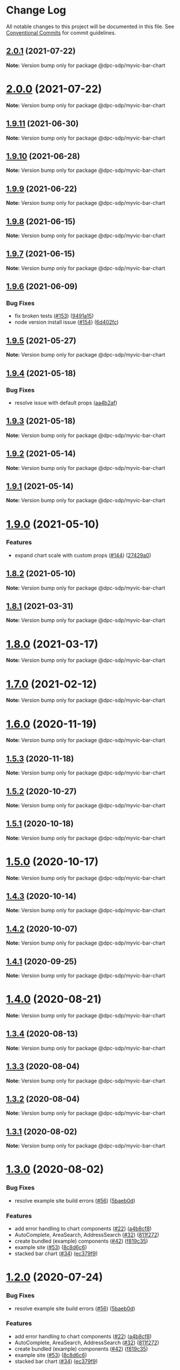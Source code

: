 # Change Log

All notable changes to this project will be documented in this file.
See [Conventional Commits](https://conventionalcommits.org) for commit guidelines.

## [2.0.1](https://github.com/dpc-sdp/myvictoria-vic-gov-au/tree/master/packages/BarChart/compare/v2.0.0...v2.0.1) (2021-07-22)

**Note:** Version bump only for package @dpc-sdp/myvic-bar-chart





# [2.0.0](https://github.com/dpc-sdp/myvictoria-vic-gov-au/tree/master/packages/BarChart/compare/v1.9.11...v2.0.0) (2021-07-22)

**Note:** Version bump only for package @dpc-sdp/myvic-bar-chart






## [1.9.11](https://github.com/dpc-sdp/myvictoria-vic-gov-au/tree/master/packages/BarChart/compare/v1.9.10...v1.9.11) (2021-06-30)

**Note:** Version bump only for package @dpc-sdp/myvic-bar-chart






## [1.9.10](https://github.com/dpc-sdp/myvictoria-vic-gov-au/tree/master/packages/BarChart/compare/v1.9.9...v1.9.10) (2021-06-28)

**Note:** Version bump only for package @dpc-sdp/myvic-bar-chart






## [1.9.9](https://github.com/dpc-sdp/myvictoria-vic-gov-au/tree/master/packages/BarChart/compare/v1.9.8...v1.9.9) (2021-06-22)

**Note:** Version bump only for package @dpc-sdp/myvic-bar-chart






## [1.9.8](https://github.com/dpc-sdp/myvictoria-vic-gov-au/tree/master/packages/BarChart/compare/v1.9.7...v1.9.8) (2021-06-15)

**Note:** Version bump only for package @dpc-sdp/myvic-bar-chart






## [1.9.7](https://github.com/dpc-sdp/myvictoria-vic-gov-au/tree/master/packages/BarChart/compare/v1.9.6...v1.9.7) (2021-06-15)

**Note:** Version bump only for package @dpc-sdp/myvic-bar-chart






## [1.9.6](https://github.com/dpc-sdp/myvictoria-vic-gov-au/tree/master/packages/BarChart/compare/v1.9.5...v1.9.6) (2021-06-09)


### Bug Fixes

* fix broken tests ([#153](https://github.com/dpc-sdp/myvictoria-vic-gov-au/tree/master/packages/BarChart/issues/153)) ([9491a15](https://github.com/dpc-sdp/myvictoria-vic-gov-au/tree/master/packages/BarChart/commit/9491a1515547884617734855087238e548447e2b))
* node version install issue ([#154](https://github.com/dpc-sdp/myvictoria-vic-gov-au/tree/master/packages/BarChart/issues/154)) ([6d402fc](https://github.com/dpc-sdp/myvictoria-vic-gov-au/tree/master/packages/BarChart/commit/6d402fc2a5eac63c70144d3a276302ff7101ccb1))






## [1.9.5](https://github.com/dpc-sdp/myvictoria-vic-gov-au/tree/master/packages/BarChart/compare/v1.9.4...v1.9.5) (2021-05-27)

**Note:** Version bump only for package @dpc-sdp/myvic-bar-chart





## [1.9.4](https://github.com/dpc-sdp/myvictoria-vic-gov-au/tree/master/packages/BarChart/compare/v1.9.3...v1.9.4) (2021-05-18)


### Bug Fixes

* resolve issue with default props ([aa4b2af](https://github.com/dpc-sdp/myvictoria-vic-gov-au/tree/master/packages/BarChart/commit/aa4b2af480215d45bb2164716aeb8a1f718d1600))






## [1.9.3](https://github.com/dpc-sdp/myvictoria-vic-gov-au/tree/master/packages/BarChart/compare/v1.9.2...v1.9.3) (2021-05-18)

**Note:** Version bump only for package @dpc-sdp/myvic-bar-chart






## [1.9.2](https://github.com/dpc-sdp/myvictoria-vic-gov-au/tree/master/packages/BarChart/compare/v1.9.0...v1.9.2) (2021-05-14)

**Note:** Version bump only for package @dpc-sdp/myvic-bar-chart






## [1.9.1](https://github.com/dpc-sdp/myvictoria-vic-gov-au/tree/master/packages/BarChart/compare/v1.9.0...v1.9.1) (2021-05-14)

**Note:** Version bump only for package @dpc-sdp/myvic-bar-chart






# [1.9.0](https://github.com/dpc-sdp/myvictoria-vic-gov-au/tree/master/packages/BarChart/compare/v1.8.2...v1.9.0) (2021-05-10)


### Features

* expand chart scale with custom props ([#144](https://github.com/dpc-sdp/myvictoria-vic-gov-au/tree/master/packages/BarChart/issues/144)) ([27429a0](https://github.com/dpc-sdp/myvictoria-vic-gov-au/tree/master/packages/BarChart/commit/27429a03c9b25a4da9af29deca67e4a733810dbd))






## [1.8.2](https://github.com/dpc-sdp/myvictoria-vic-gov-au/tree/master/packages/BarChart/compare/v1.8.1...v1.8.2) (2021-05-10)

**Note:** Version bump only for package @dpc-sdp/myvic-bar-chart






## [1.8.1](https://github.com/dpc-sdp/myvictoria-vic-gov-au/tree/master/packages/BarChart/compare/v1.8.0...v1.8.1) (2021-03-31)

**Note:** Version bump only for package @dpc-sdp/myvic-bar-chart





# [1.8.0](https://github.com/dpc-sdp/myvictoria-vic-gov-au/tree/master/packages/BarChart/compare/v1.7.0...v1.8.0) (2021-03-17)

**Note:** Version bump only for package @dpc-sdp/myvic-bar-chart






# [1.7.0](https://github.com/dpc-sdp/myvictoria-vic-gov-au/tree/master/packages/BarChart/compare/v1.6.1...v1.7.0) (2021-02-12)

**Note:** Version bump only for package @dpc-sdp/myvic-bar-chart





# [1.6.0](https://github.com/dpc-sdp/myvictoria-vic-gov-au/tree/master/packages/BarChart/compare/v1.5.3...v1.6.0) (2020-11-19)

**Note:** Version bump only for package @dpc-sdp/myvic-bar-chart





## [1.5.3](https://github.com/dpc-sdp/myvictoria-vic-gov-au/tree/master/packages/BarChart/compare/v1.5.1...v1.5.3) (2020-11-18)

**Note:** Version bump only for package @dpc-sdp/myvic-bar-chart





## [1.5.2](https://github.com/dpc-sdp/myvictoria-vic-gov-au/tree/master/packages/BarChart/compare/v1.5.1...v1.5.2) (2020-10-27)

**Note:** Version bump only for package @dpc-sdp/myvic-bar-chart





## [1.5.1](https://github.com/dpc-sdp/myvictoria-vic-gov-au/tree/master/packages/BarChart/compare/v1.5.0...v1.5.1) (2020-10-18)

**Note:** Version bump only for package @dpc-sdp/myvic-bar-chart





# [1.5.0](https://github.com/dpc-sdp/myvictoria-vic-gov-au/tree/master/packages/BarChart/compare/v1.4.2...v1.5.0) (2020-10-17)

**Note:** Version bump only for package @dpc-sdp/myvic-bar-chart





## [1.4.3](https://github.com/dpc-sdp/myvictoria-vic-gov-au/tree/master/packages/BarChart/compare/v1.4.2...v1.4.3) (2020-10-14)

**Note:** Version bump only for package @dpc-sdp/myvic-bar-chart





## [1.4.2](https://github.com/dpc-sdp/myvictoria-vic-gov-au/tree/master/packages/BarChart/compare/v1.4.0...v1.4.2) (2020-10-07)

**Note:** Version bump only for package @dpc-sdp/myvic-bar-chart





## [1.4.1](https://github.com/dpc-sdp/myvictoria-vic-gov-au/tree/master/packages/BarChart/compare/v1.4.0...v1.4.1) (2020-09-25)

**Note:** Version bump only for package @dpc-sdp/myvic-bar-chart






# [1.4.0](https://github.com/dpc-sdp/myvictoria-vic-gov-au/tree/master/packages/BarChart/compare/v1.3.4...v1.4.0) (2020-08-21)

**Note:** Version bump only for package @dpc-sdp/myvic-bar-chart






## [1.3.4](https://github.com/dpc-sdp/myvictoria-vic-gov-au/tree/master/packages/BarChart/compare/v1.3.3...v1.3.4) (2020-08-13)

**Note:** Version bump only for package @dpc-sdp/myvic-bar-chart






## [1.3.3](https://github.com/dpc-sdp/myvictoria-vic-gov-au/tree/master/packages/BarChart/compare/v1.3.2...v1.3.3) (2020-08-04)

**Note:** Version bump only for package @dpc-sdp/myvic-bar-chart





## [1.3.2](https://github.com/dpc-sdp/myvictoria-vic-gov-au/tree/master/packages/BarChart/compare/v1.3.1...v1.3.2) (2020-08-04)

**Note:** Version bump only for package @dpc-sdp/myvic-bar-chart





## [1.3.1](https://github.com/dpc-sdp/myvictoria-vic-gov-au/tree/master/packages/BarChart/compare/v1.3.0...v1.3.1) (2020-08-02)

**Note:** Version bump only for package @dpc-sdp/myvic-bar-chart





# [1.3.0](https://github.com/dpc-sdp/myvictoria-vic-gov-au/tree/master/packages/BarChart/compare/v1.1.3...v1.3.0) (2020-08-02)


### Bug Fixes

* resolve example site build errors ([#56](https://github.com/dpc-sdp/myvictoria-vic-gov-au/tree/master/packages/BarChart/issues/56)) ([5baeb0d](https://github.com/dpc-sdp/myvictoria-vic-gov-au/tree/master/packages/BarChart/commit/5baeb0d7204879aa93b5ecaa1b21c3a9720511e7))


### Features

* add error handling to chart components ([#22](https://github.com/dpc-sdp/myvictoria-vic-gov-au/tree/master/packages/BarChart/issues/22)) ([a4b8cf8](https://github.com/dpc-sdp/myvictoria-vic-gov-au/tree/master/packages/BarChart/commit/a4b8cf8e32e726d9e0ac8418e0ee56c532bc0709))
* AutoComplete, AreaSearch, AddressSearch ([#32](https://github.com/dpc-sdp/myvictoria-vic-gov-au/tree/master/packages/BarChart/issues/32)) ([811f272](https://github.com/dpc-sdp/myvictoria-vic-gov-au/tree/master/packages/BarChart/commit/811f272cdd271188b12a575a5ceca3fd96953116))
* create bundled (example) components ([#42](https://github.com/dpc-sdp/myvictoria-vic-gov-au/tree/master/packages/BarChart/issues/42)) ([f819c35](https://github.com/dpc-sdp/myvictoria-vic-gov-au/tree/master/packages/BarChart/commit/f819c356b2c53f0a75d04542f22d73dae4516569))
* example site ([#53](https://github.com/dpc-sdp/myvictoria-vic-gov-au/tree/master/packages/BarChart/issues/53)) ([8c8d6c6](https://github.com/dpc-sdp/myvictoria-vic-gov-au/tree/master/packages/BarChart/commit/8c8d6c6e56b8772cdacc303d689358fe74ee791d))
* stacked bar chart ([#34](https://github.com/dpc-sdp/myvictoria-vic-gov-au/tree/master/packages/BarChart/issues/34)) ([ec379f9](https://github.com/dpc-sdp/myvictoria-vic-gov-au/tree/master/packages/BarChart/commit/ec379f9cd906374508339e16b70147bacafcaf74))





# [1.2.0](https://github.com/dpc-sdp/myvictoria-vic-gov-au/tree/master/packages/BarChart/compare/v1.1.3...v1.2.0) (2020-07-24)


### Bug Fixes

* resolve example site build errors ([#56](https://github.com/dpc-sdp/myvictoria-vic-gov-au/tree/master/packages/BarChart/issues/56)) ([5baeb0d](https://github.com/dpc-sdp/myvictoria-vic-gov-au/tree/master/packages/BarChart/commit/5baeb0d7204879aa93b5ecaa1b21c3a9720511e7))


### Features

* add error handling to chart components ([#22](https://github.com/dpc-sdp/myvictoria-vic-gov-au/tree/master/packages/BarChart/issues/22)) ([a4b8cf8](https://github.com/dpc-sdp/myvictoria-vic-gov-au/tree/master/packages/BarChart/commit/a4b8cf8e32e726d9e0ac8418e0ee56c532bc0709))
* AutoComplete, AreaSearch, AddressSearch ([#32](https://github.com/dpc-sdp/myvictoria-vic-gov-au/tree/master/packages/BarChart/issues/32)) ([811f272](https://github.com/dpc-sdp/myvictoria-vic-gov-au/tree/master/packages/BarChart/commit/811f272cdd271188b12a575a5ceca3fd96953116))
* create bundled (example) components ([#42](https://github.com/dpc-sdp/myvictoria-vic-gov-au/tree/master/packages/BarChart/issues/42)) ([f819c35](https://github.com/dpc-sdp/myvictoria-vic-gov-au/tree/master/packages/BarChart/commit/f819c356b2c53f0a75d04542f22d73dae4516569))
* example site ([#53](https://github.com/dpc-sdp/myvictoria-vic-gov-au/tree/master/packages/BarChart/issues/53)) ([8c8d6c6](https://github.com/dpc-sdp/myvictoria-vic-gov-au/tree/master/packages/BarChart/commit/8c8d6c6e56b8772cdacc303d689358fe74ee791d))
* stacked bar chart ([#34](https://github.com/dpc-sdp/myvictoria-vic-gov-au/tree/master/packages/BarChart/issues/34)) ([ec379f9](https://github.com/dpc-sdp/myvictoria-vic-gov-au/tree/master/packages/BarChart/commit/ec379f9cd906374508339e16b70147bacafcaf74))
